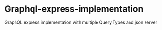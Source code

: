 # Graphql-express-implementation
GraphQL express implementation with multiple Query Types and json server
